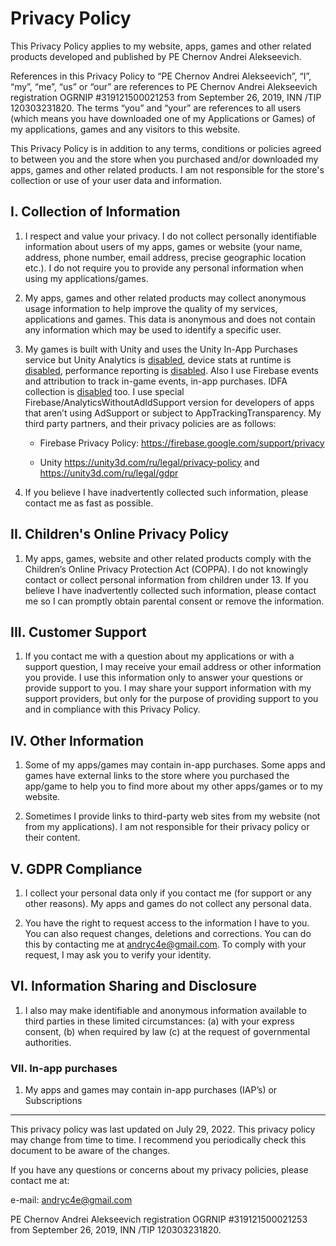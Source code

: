 # Privacy Policy

This Privacy Policy applies to my website, apps, games and other related products developed and published by PE Chernov Andrei Alekseevich.

References in this Privacy Policy to “PE Chernov Andrei Alekseevich”, “I”, “my”, “me”, “us” or “our” are references to PE Chernov Andrei Alekseevich registration OGRNIP #319121500021253 from September 26, 2019, INN /TIP 120303231820. The terms “you” and “your” are references to all users (which means you have downloaded one of my Applications or Games) of my applications, games and any visitors to this website.

This Privacy Policy is in addition to any terms, conditions or policies agreed to between you and the store when you purchased and/or downloaded my apps, games and other related products. I am not responsible for the store's collection or use of your user data and information.

## I. Collection of Information

1. I respect and value your privacy. I do not collect personally identifiable information about users of my apps, games or website (your name, address, phone number, email address, precise geographic location etc.). I do not require you to provide any personal information when using my applications/games.
2. My apps, games and other related products may collect anonymous usage information to help improve the quality of my services, applications and games. This data is anonymous and does not contain any information which may be used to identify a specific user.
3. My games is built with Unity and uses the Unity In-App Purchases service but Unity Analytics is [disabled](https://docs.unity3d.com/ScriptReference/Analytics.Analytics-enabled.html), device stats at runtime is [disabled](https://docs.unity3d.com/ScriptReference/Analytics.Analytics-deviceStatsEnabled.html), performance reporting is [disabled](https://docs.unity3d.com/ScriptReference/Analytics.PerformanceReporting-enabled.html). Also I use Firebase events and attribution to track in-game events, in-app purchases. IDFA collection is [disabled](https://firebase.google.com/docs/analytics/configure-data-collection#disable-IDFA-collection) too. I use special Firebase/AnalyticsWithoutAdIdSupport version for developers of apps that aren’t using AdSupport or subject to AppTrackingTransparency. My third party partners, and their privacy policies are as follows:

   * Firebase Privacy Policy: <https://firebase.google.com/support/privacy>

   * Unity <https://unity3d.com/ru/legal/privacy-policy> and <https://unity3d.com/ru/legal/gdpr>

4. If you believe I have inadvertently collected such information, please contact me as fast as possible.

## II. Children's Online Privacy Policy

1. My apps, games, website and other related products comply with the Children’s Online Privacy Protection Act (COPPA). I do not knowingly contact or collect personal information from children under 13. If you believe I have inadvertently collected such information, please contact me so I can promptly obtain parental consent or remove the information.

## III. Customer Support

1. If you contact me with a question about my applications or with a support question, I may receive your email address or other information you provide. I use this information only to answer your questions or provide support to you. I may share your support information with my support providers, but only for the purpose of providing support to you and in compliance with this Privacy Policy.

## IV. Other Information

1. Some of my apps/games may contain in-app purchases. Some apps and games have external links to the store where you purchased the app/game to help you to find more about my other apps/games or to my website.

2. Sometimes I provide links to third-party web sites from my website (not from my applications). I am not responsible for their privacy policy or their content.

## V. GDPR Compliance

1. I collect your personal data only if you contact me (for support or any other reasons). My apps and games do not collect any personal data.

2. You have the right to request access to the information I have to you. You can also request changes, deletions and corrections. You can do this by contacting me at andryc4e@gmail.com. To comply with your request, I may ask you to verify your identity.

## VI. Information Sharing and Disclosure

1. I also may make identifiable and anonymous information available to third parties in these limited circumstances: (a) with your express consent, (b) when required by law (c) at the request of governmental authorities.

### VII. In-app purchases

1. My apps and games may contain in-app purchases (IAP’s) or Subscriptions

---

This privacy policy was last updated on July 29, 2022. This privacy policy may change from time to time.
I recommend you periodically check this document to be aware of the changes.

If you have any questions or concerns about my privacy policies, please contact me at:

e-mail: andryc4e@gmail.com

PE Chernov Andrei Alekseevich
registration OGRNIP #319121500021253 from September 26, 2019, INN /TIP 120303231820.

